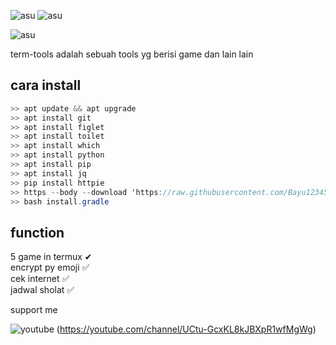 ![asu](https://img.shields.io/badge/Code-BY%20POLYGON-yellowgreen)
![asu](https://img.shields.io/badge/Made-INDONESIA-red)

![asu](https://img.shields.io/badge/Program-Bash-blue)




term-tools adalah sebuah tools yg berisi game dan lain lain



## cara install

```c#
>> apt update && apt upgrade
>> apt install git
>> apt install figlet
>> apt install toilet
>> apt install which
>> apt install python
>> apt install pip
>> apt install jq
>> pip install httpie
>> https --body --download 'https://raw.githubusercontent.com/Bayu12345677/term-tools/main/install.gradle'
>> bash install.gradle
```

## function
5 game in termux ✔                     
encrypt py emoji ✅               
cek internet ✅                    
jadwal sholat ✅                 

support me

![youtube](https://img.shields.io/badge/ME-Youtube-yellow)
(https://youtube.com/channel/UCtu-GcxKL8kJBXpR1wfMgWg)
